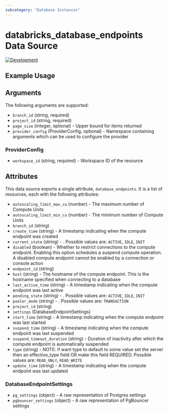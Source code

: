 ```yaml
---
subcategory: "Database Instances"
---
```

# databricks_database_endpoints Data Source
[![Development](https://img.shields.io/badge/Release_Stage-Development-red)](https://docs.databricks.com/aws/en/release-notes/release-types)



## Example Usage


## Arguments
The following arguments are supported:
* `branch_id` (string, required)
* `project_id` (string, required)
* `page_size` (integer, optional) - Upper bound for items returned
* `provider_config` (ProviderConfig, optional) - Namespace containing arguments which can be used to configure the provider

### ProviderConfig
* `workspace_id` (string, required) - Workspace ID of the resource


## Attributes
This data source exports a single attribute, `database_endpoints`. It is a list of resources, each with the following attributes:
* `autoscaling_limit_max_cu` (number) - The maximum number of Compute Units
* `autoscaling_limit_min_cu` (number) - The minimum number of Compute Units
* `branch_id` (string)
* `create_time` (string) - A timestamp indicating when the compute endpoint was created
* `current_state` (string) - . Possible values are: `ACTIVE`, `IDLE`, `INIT`
* `disabled` (boolean) - Whether to restrict connections to the compute endpoint.
  Enabling this option schedules a suspend compute operation.
  A disabled compute endpoint cannot be enabled by a connection or
  console action
* `endpoint_id` (string)
* `host` (string) - The hostname of the compute endpoint. This is the hostname specified when connecting to a database
* `last_active_time` (string) - A timestamp indicating when the compute endpoint was last active
* `pending_state` (string) - . Possible values are: `ACTIVE`, `IDLE`, `INIT`
* `pooler_mode` (string) - . Possible values are: `TRANSACTION`
* `project_id` (string)
* `settings` (DatabaseEndpointSettings)
* `start_time` (string) - A timestamp indicating when the compute endpoint was last started
* `suspend_time` (string) - A timestamp indicating when the compute endpoint was last suspended
* `suspend_timeout_duration` (string) - Duration of inactivity after which the compute endpoint is automatically suspended
* `type` (string) - NOTE: if want type to default to some value set the server then an effective_type field
  OR make this field REQUIRED. Possible values are: `READ_ONLY`, `READ_WRITE`
* `update_time` (string) - A timestamp indicating when the compute endpoint was last updated

### DatabaseEndpointSettings
* `pg_settings` (object) - A raw representation of Postgres settings
* `pgbouncer_settings` (object) - A raw representation of PgBouncer settings